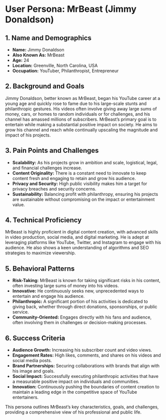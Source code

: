 # User Persona: MrBeast (Jimmy Donaldson)

## 1. Name and Demographics
- **Name:** Jimmy Donaldson
- **Also Known As:** MrBeast
- **Age:** 24
- **Location:** Greenville, North Carolina, USA
- **Occupation:** YouTuber, Philanthropist, Entrepreneur

## 2. Background and Goals
Jimmy Donaldson, better known as MrBeast, began his YouTube career at a young age and quickly rose to fame due to his large-scale stunts and philanthropic gestures. His videos often involve giving away large sums of money, cars, or homes to random individuals or for challenges, and his channel has amassed millions of subscribers. MrBeast’s primary goal is to entertain while making a substantial positive impact on society. He aims to grow his channel and reach while continually upscaling the magnitude and impact of his projects.

## 3. Pain Points and Challenges
- **Scalability:** As his projects grow in ambition and scale, logistical, legal, and financial challenges increase.
- **Content Originality:** There is a constant need to innovate to keep content fresh and engaging to retain and grow his audience.
- **Privacy and Security:** High public visibility makes him a target for privacy breaches and security concerns.
- **Sustainability:** Balancing profit with philanthropy, ensuring his projects are sustainable without compromising on the impact or entertainment value.

## 4. Technical Proficiency
MrBeast is highly proficient in digital content creation, with advanced skills in video production, social media, and digital marketing. He is adept at leveraging platforms like YouTube, Twitter, and Instagram to engage with his audience. He also shows a keen understanding of algorithms and SEO strategies to maximize viewership.

## 5. Behavioral Patterns
- **Risk-Taking:** MrBeast is known for taking significant risks in his content, often investing large sums of money into his videos.
- **Innovative:** He continuously seeks new, unprecedented ways to entertain and engage his audience.
- **Philanthropic:** A significant portion of his activities is dedicated to giving back, whether through direct donations, sponsorships, or public service.
- **Community-Oriented:** Engages directly with his fans and audience, often involving them in challenges or decision-making processes.

## 6. Success Criteria
- **Audience Growth:** Increasing his subscriber count and video views.
- **Engagement Rates:** High likes, comments, and shares on his videos and social media posts.
- **Brand Partnerships:** Securing collaborations with brands that align with his image and goals.
- **Social Impact:** Successfully executing philanthropic activities that have a measurable positive impact on individuals and communities.
- **Innovation:** Continuously pushing the boundaries of content creation to maintain a leading edge in the competitive space of YouTube entertainers.

This persona outlines MrBeast’s key characteristics, goals, and challenges, providing a comprehensive view of his professional and public life.
